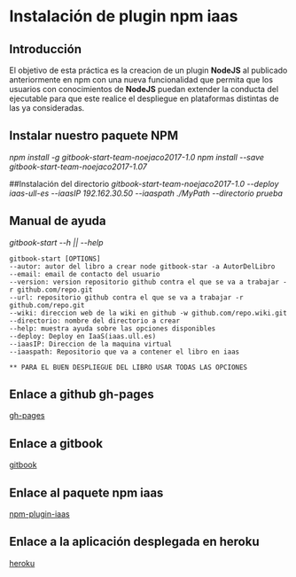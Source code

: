 # Instalación de plugin npm iaas

## Introducción

El objetivo de esta práctica es la creacion de un plugin **NodeJS** al publicado anteriormente en npm  con una nueva funcionalidad que permita que
los usuarios con conocimientos de **NodeJS** puedan extender la conducta del ejecutable para que este realice el despliegue en plataformas distintas
de las ya consideradas.

## Instalar nuestro paquete NPM
_npm install -g gitbook-start-team-noejaco2017-1.0_
_npm install --save gitbook-start-team-noejaco2017-1.07_

##Instalación del directorio
_gitbook-start-team-noejaco2017-1.0 --deploy iaas-ull-es --iaasIP 192.162.30.50 --iaaspath ./MyPath --directorio prueba_

## Manual de ayuda
_gitbook-start --h || --help_
````````````````````
gitbook-start [OPTIONS]
--autor: autor del libro a crear node gitbook-star -a AutorDelLibro
--email: email de contacto del usuario
--version: version repositorio github contra el que se va a trabajar -r github.com/repo.git
--url: repositorio github contra el que se va a trabajar -r github.com/repo.git
--wiki: direccion web de la wiki en github -w github.com/repo.wiki.git
--directorio: nombre del directorio a crear
--help: muestra ayuda sobre las opciones disponibles
--deploy: Deploy en IaaS(iaas.ull.es)
--iaasIP: Direccion de la maquina virtual
--iaaspath: Repositorio que va a contener el libro en iaas

** PARA EL BUEN DESPLIEGUE DEL LIBRO USAR TODAS LAS OPCIONES
````````````````````

## Enlace a github gh-pages
[gh-pages](https://ull-esit-sytw-1617.github.io/tareas-iniciales-noejaco2017/)

## Enlace a gitbook
[gitbook](https://alu0100836059.gitbooks.io/apuntessytw/content/)



## Enlace al paquete npm iaas
[npm-plugin-iaas](https://www.npmjs.com/package/gitbook-start-plugin-iaas-ull-es-noejaco2017)

## Enlace a la aplicación desplegada en heroku
[heroku](https://herokuiaass.herokuapp.com/)
